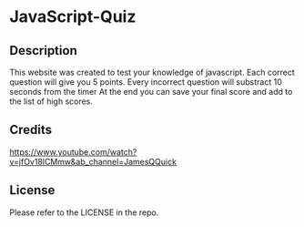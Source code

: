 # JavaScript-Quiz



## Description

This website was created to test your knowledge of javascript. Each correct question will give you 5 points. Every incorrect question will substract 10 seconds from the timer At the end you can save your final score and add to the list of high scores.



## Credits
https://www.youtube.com/watch?v=jfOv18lCMmw&ab_channel=JamesQQuick

## License

Please refer to the LICENSE in the repo.